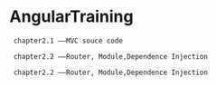 # AngularTraining


` chapter2.1 ——MVC souce code`

` chapter2.2 ——Router, Module,Dependence Injection`

` chapter2.2 ——Router, Module,Dependence Injection`
